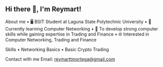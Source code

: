 ## Hi there 👋, I'm Reymart!

About me
• 🖥️ BSIT Student at Laguna State Polytechnic University
• 🧠 Currently learning Computer Networking
• 🎯 To develop strong computer skills while gaining expertise in Trading and Finance
• 🌐 Interested in Computer Networking, Trading and Finance

Skills
• Networking Basics
• Basic Crypto Trading

Contact with me
Email: reymarttmortega@gmail.com
